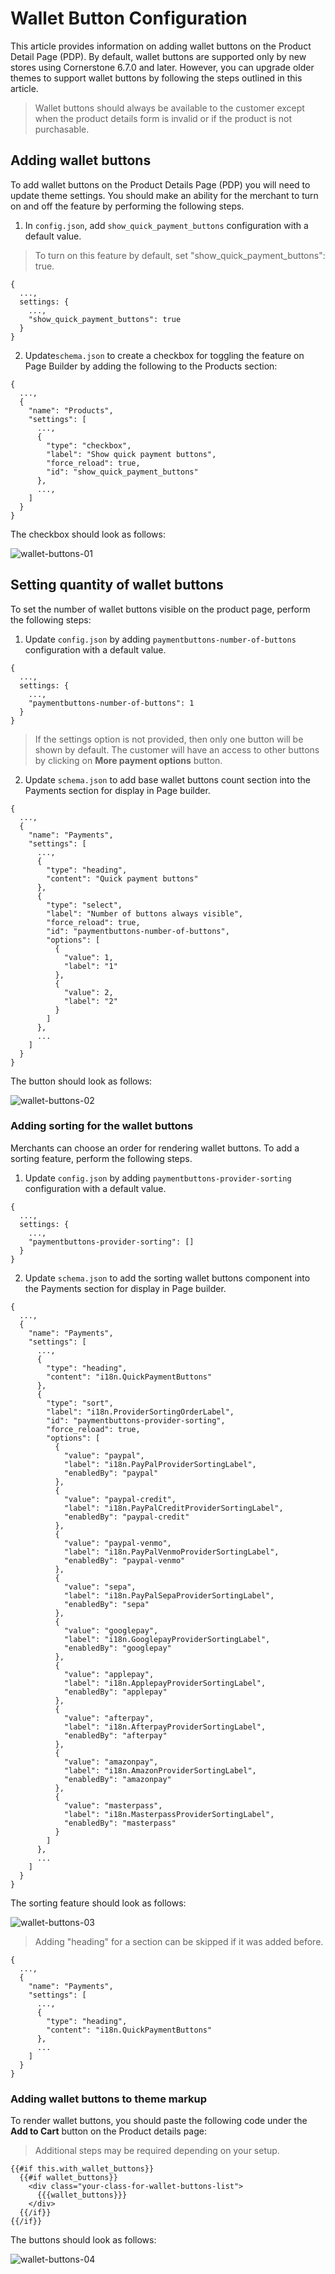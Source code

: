 # Wallet Button Configuration

This article provides information on adding wallet buttons on the Product Detail Page (PDP). By default, wallet buttons are supported only by new stores using Cornerstone 6.7.0 and later. However, you can upgrade older themes to support wallet buttons by following the steps outlined in this article. 

<!-- theme: info -->
>Wallet buttons should always be available to the customer except when the product details form is invalid or if the product is not purchasable.

## Adding wallet buttons 

To add wallet buttons on the Product Details Page (PDP) you will need to update theme settings. You should make an ability for the merchant to turn on and off the feature by performing the following steps.

1. In `config.json`, add `show_quick_payment_buttons` configuration with a default value.

<!-- theme: info -->
>To turn on this feature by default, set "show_quick_payment_buttons": true.

```
{
  ...,
  settings: {
    ...,
    "show_quick_payment_buttons": true
  }
}
```
2. Update`schema.json` to create a checkbox for toggling the feature on Page Builder by adding the following to the Products section:

```
{
  ...,
  {
    "name": "Products",
    "settings": [
      ...,
      {
        "type": "checkbox",
        "label": "Show quick payment buttons",
        "force_reload": true,
        "id": "show_quick_payment_buttons"
      },
      ...,
    ]
  }  
}
```

The checkbox should look as follows:
 
 ![wallet-buttons-01](https://storage.googleapis.com/bigcommerce-production-dev-center/images/wallet-buttons-01.png "add-checkbox")

## Setting quantity of wallet buttons

To set the number of wallet buttons visible on the product page, perform the following steps:

1. Update `config.json` by adding `paymentbuttons-number-of-buttons` configuration with a default value.

```
{
  ...,
  settings: {
    ...,
    "paymentbuttons-number-of-buttons": 1
  }
}
```

<!-- theme: info -->
>If the settings option is not provided, then only one button will be shown by default. The customer will have an access to other buttons by clicking on **More payment options** button.

2. Update `schema.json` to add base wallet buttons count section into the Payments section for display in Page builder.

```
{
  ...,
  {
    "name": "Payments",
    "settings": [
      ...,
      {
        "type": "heading",
        "content": "Quick payment buttons"
      },
      {
        "type": "select",
        "label": "Number of buttons always visible",
        "force_reload": true,
        "id": "paymentbuttons-number-of-buttons",
        "options": [
          {
            "value": 1,
            "label": "1"
          },
          {
            "value": 2,
            "label": "2"
          }
        ]
      },
      ...
    ]
  }  
}
```

The button should look as follows:

![wallet-buttons-02](https://storage.googleapis.com/bigcommerce-production-dev-center/images/wallet-buttons-02.png "wallet-buttons-quantity")

### Adding sorting for the wallet buttons

Merchants can choose an order for rendering wallet buttons. To add a sorting feature, perform the following steps.

1. Update `config.json` by adding `paymentbuttons-provider-sorting` configuration with a default value.

```
{
  ...,
  settings: {
    ...,
    "paymentbuttons-provider-sorting": []
  }
}
```
2. Update `schema.json` to add the sorting wallet buttons component into the Payments section for display in Page builder.

```
{
  ...,
  {
    "name": "Payments",
    "settings": [
      ...,
      {
        "type": "heading",
        "content": "i18n.QuickPaymentButtons"
      },
      {
        "type": "sort",
        "label": "i18n.ProviderSortingOrderLabel",
        "id": "paymentbuttons-provider-sorting",
        "force_reload": true,
        "options": [
          {
            "value": "paypal",
            "label": "i18n.PayPalProviderSortingLabel",
            "enabledBy": "paypal"
          },
          {
            "value": "paypal-credit",
            "label": "i18n.PayPalCreditProviderSortingLabel",
            "enabledBy": "paypal-credit"
          },
          {
            "value": "paypal-venmo",
            "label": "i18n.PayPalVenmoProviderSortingLabel",
            "enabledBy": "paypal-venmo"
          },
          {
            "value": "sepa",
            "label": "i18n.PayPalSepaProviderSortingLabel",
            "enabledBy": "sepa"
          },
          {
            "value": "googlepay",
            "label": "i18n.GooglepayProviderSortingLabel",
            "enabledBy": "googlepay"
          },
          {
            "value": "applepay",
            "label": "i18n.ApplepayProviderSortingLabel",
            "enabledBy": "applepay"
          },
          {
            "value": "afterpay",
            "label": "i18n.AfterpayProviderSortingLabel",
            "enabledBy": "afterpay"
          },
          {
            "value": "amazonpay",
            "label": "i18n.AmazonProviderSortingLabel",
            "enabledBy": "amazonpay"
          },
          {
            "value": "masterpass",
            "label": "i18n.MasterpassProviderSortingLabel",
            "enabledBy": "masterpass"
          }
        ]
      },
      ...
    ]
  }  
}
```

The sorting feature should look as follows:

![wallet-buttons-03](https://storage.googleapis.com/bigcommerce-production-dev-center/images/wallet-buttons-03.png "wallet-buttons-sorting")

<!-- theme: info -->
>Adding "heading" for a section can be skipped if it was added before.

```
{
  ...,
  {
    "name": "Payments",
    "settings": [
      ...,
      {
        "type": "heading",
        "content": "i18n.QuickPaymentButtons"
      },
      ...
    ]
  }  
}
```

  
### Adding wallet buttons to theme markup

To render wallet buttons, you should paste the following code under the **Add to Cart**  button on the Product details page:

<!-- theme: info -->
>Additional steps may be required depending on your setup.

```
{{#if this.with_wallet_buttons}}
  {{#if wallet_buttons}}
    <div class="your-class-for-wallet-buttons-list">
      {{{wallet_buttons}}}
    </div>
  {{/if}}
{{/if}}
```

The buttons should look as follows:

![wallet-buttons-04](https://storage.googleapis.com/bigcommerce-production-dev-center/images/wallet-buttons-04.png "theme-markup")
